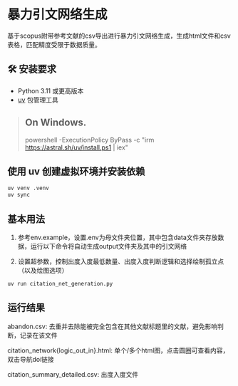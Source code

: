 # 暴力引文网络生成

基于scopus附带参考文献的csv导出进行暴力引文网络生成，生成html文件和csv表格，匹配精度受限于数据质量。

## 🛠️ 安装要求

- Python 3.11 或更高版本
- [uv](https://github.com/astral-sh/uv) 包管理工具

> ## On Windows.
>
> powershell -ExecutionPolicy ByPass -c "irm https://astral.sh/uv/install.ps1 | iex"

## 使用 uv 创建虚拟环境并安装依赖

```bash
uv venv .venv
uv sync
```

## 基本用法

1. 参考env.example，设置.env为母文件夹位置，其中包含data文件夹存放数据，运行以下命令将自动生成output文件夹及其中的引文网络

2. 设置超参数，控制出度入度最低数量、出度入度判断逻辑和选择绘制孤立点（以及绘图选项）

```bash
uv run citation_net_generation.py
```

## 运行结果

abandon.csv: 去重并去除能被完全包含在其他文献标题里的文献，避免影响判断，记录在该文件

citation_network{logic_out_in}.html: 单个/多个html图，点击圆圈可查看内容，双击导航doi链接

citation_summary_detailed.csv: 出度入度文件